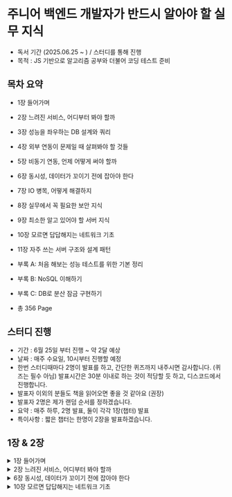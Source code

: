 # 주니어 백엔드 개발자가 반드시 알아야 할 실무 지식

- 독서 기간 (2025.06.25 ~ ) / 스터디를 통해 진행
- 목적 : JS 기반으로 알고리즘 공부와 더불어 코딩 테스트 준비

## 목차 요약

- 1장 들어가며
- 2장 느려진 서비스, 어디부터 봐야 할까
- 3장 성능을 좌우하는 DB 설계와 쿼리
- 4장 외부 연동이 문제일 때 살펴봐야 할 것들
- 5장 비동기 연동, 언제 어떻게 써야 할까
- 6장 동시성, 데이터가 꼬이기 전에 잡아야 한다
- 7장 IO 병목, 어떻게 해결하지
- 8장 실무에서 꼭 필요한 보안 지식
- 9장 최소한 알고 있어야 할 서버 지식
- 10장 모르면 답답해지는 네트워크 기초
- 11장 자주 쓰는 서버 구조와 설계 패턴

- 부록 A: 처음 해보는 성능 테스트를 위한 기본 정리
- 부록 B: NoSQL 이해하기
- 부록 C: DB로 분산 잠금 구현하기
- 총 356 Page

## 스터디 진행

- 기간 : 6월 25일 부터 진행 ~ 약 2달 예상
- 날짜 : 매주 수요일, 10시부터 진행할 예정
- 한번 스터디때마다 2명이 발표를 하고, 간단한 퀴즈까지 내주시면 감사합니다. (퀴즈는 필수 아님)
  발표시간은 30분 이내로 하는 것이 적당할 듯 하고, 디스코드에서 진행합니다.
- 발표자 이외의 분들도 책을 읽어오면 좋을 것 같아요 (권장)
- 발표자 2명은 제가 랜덤 순서를 정하겠습니다.
- 요약 : 매주 하루, 2명 발표, 둘이 각각 1장(챕터) 발표
- 특이사항 : 짧은 챕터는 한명이 2장을 발표하겠습니다.

## 1장 & 2장

<details>
  <summary>1장 들어가며</summary>

DB 커넥션을 닫아주지 않아서 문제가 생겼던 적, 커넥션 연결 시간 설정을 제대로 해주지 않아서 문제가 생겼던 적을 예시로 들면서 책이 시작합니다. 모두가 할 수 있는 실수들 이제는 안해도될 실수를 안하기 위해 이 책을 읽게 됐습니다.

</details>

<details>
  <summary>2장 느려진 서비스, 어디부터 봐야 할까</summary>

> 서비스가 느려졌을 때 어디부터 점검해야 하는지를 실무 관점에서 풀어낸 챕터. 다양한 성능 정검 포인트를 미리 알아두면 실무에서도 도움이 될 것 입니다.

## 처리량(Throughput)과 응답 시간(Response Time)

- 처리량: 단위 시간 내에 처리 가능한 요청 수
- 응답 시간: 클라이언트 요청 → 응답 완료까지 걸린 시간

```mermaid
flowchart LR
A[클라이언트 요청] --> B[서버 처리]
B --> C[DB 조회 / 캐시 확인]
C --> D[응답 생성]
D --> E[클라이언트 응답]
```

### 응답 시간

**TTFB(Time to First Byte)**

> 클라이언트가 요청을 보낸 후, 서버로부터 첫 번째 바이트를 수신할 때까지 걸린 시간

```
[클라이언트 요청] → [서버 수신] → [서버 처리 시작] → [첫 바이트 전송] ← 이 시점까지의 시간
```

- 포함되는 시간
  - 네트워크 왕복 시간(RTT)
  - 서버의 요청 처리 시작 시간
  - 응답 헤더 및 첫 데이터 생성 시간

**📦 TTLB(Time to Last Byte)**

> 클라이언트가 요청을 보낸 후, 서버 응답의 마지막 바이트까지 모두 수신한 시간

```
[요청 시작] → ... → [첫 바이트 수신] → ... → [마지막 바이트 수신] ← 전체 응답 시간
```

- 포함되는 시간

  - TTFB 전체
  - 전체 응답 본문 전송 시간 (payload의 크기, 전송 속도 영향 받음)

- **Bad** TTFB 높음:
  백엔드에서 API 요청 처리에 2초가 걸림 → 첫 바이트가 2초 뒤에 도착

- **Bad** TTLB 높음:
  서버 응답으로 30MB 이미지 데이터를 전송 중 → 마지막 바이트가 도착하는 데 5초

### 처리량

**RPS (Requests Per Second)**

> 1초당 서버가 처리한 HTTP 요청(Request)의 수

예시 상황

- 프론트엔드가 /api/users 요청을 1초에 100번 보내면 → RPS = 100
- 사용자가 웹페이지 접속 시 HTML, CSS, JS 등 여러 개 요청이 발생 → 요청 수가 많아짐

```mermaid
graph LR
User1 --> Server
User2 --> Server
User3 --> Server
Server --> RPS[요청 처리량: 300 RPS]
```

**TPS (Transactions Per Second)**

> 1초당 처리된 트랜잭션(Transaction)의 수

트랜잭션이란?

- 원자적으로 수행되는 연산 단위. 성공하거나, 전부 실패해야 함 (ACID 원칙)
  보통 DB나 금융 시스템에서 많이 쓰임

예시 상황

- 은행 시스템에서 계좌 이체 100건 처리 → TPS = 100
- 게시판에서 게시물 작성, 수정, 삭제 같은 DB 트랜잭션 수행

```mermaid
flowchart LR
A[API 서버] --> B[DB 트랜잭션 처리] --> C[TPS: 50]
```

## 서버 성능 개선 기초

초기에는 성능 개선할게 없지만, 트래픽이 늘고 데이터가 많이질수록 개선해야할 사항들이 보입니다.
이떄 어디를 봐야할까요

### 병목 지점(Bottleneck) 파악

**병목의 위치는 어떤 종류가 있을까?**

1. 애플리케이션 로직
2. 데이터베이스
3. 외부 API
4. 네트워크
5. 디스크 I/O

```mermaid
graph TD
REQ[요청] --> APP[애플리케이션]
APP --> DB[DB 처리]
APP --> EXT[외부 API]
APP --> FS[파일 시스템]
DB --> RES[응답]
EXT --> RES
FS --> RES
```

🔍 병목 위치에 따라 접근 방식이 달라진다.

### 수직 확장과 수평 확장

| 구분      | 설명                    | 예시                          |
| --------- | ----------------------- | ----------------------------- |
| 수직 확장 | 서버 스펙을 올림        | CPU, RAM 업그레이드           |
| 수평 확장 | 서버 인스턴스 수를 늘림 | 서버를 여러 대 두고 부하 분산 |

```mermaid
graph LR
subgraph 수직 확장
S1[서버 1 - 2CPU → 4CPU]
end


subgraph 수평 확장
  S2[서버 1]
  S3[서버 2]
end
LB[로드 밸런서] --> S2
LB --> S3
```

**수직 확장**

특징

- 기존 인프라 구조를 크게 바꾸지 않아도 됨
- 구현이 단순하고 빠름
- 단일 서버 성능을 극대화하는 접근

사용 시점

- 서버 한 대에서 처리하는 로직이 복잡할 때
- DB, 캐시 등 상태 기반 서비스에 적합 (데이터 공유 이슈 있음)
- 시스템이 단순하고 트래픽이 일정 수준 이하일 때

단점

- 확장 한계가 있음 (물리적 한계)
- 비용 대비 효율이 떨어질 수 있음
- 장애 시 리스크가 큼 (SPOF: 단일 장애점)

**수평확장**

특징

- 고가용성, 탄력성 확보에 유리
- 트래픽 증가에 더 유연하게 대응 가능
- 무중단 배포, Blue-Green, Canary 등과도 잘 어울림

사용 시점

- 사용자 수 급증, 트래픽이 많아진 상황
- 웹 서버, API 서버처럼 무상태(Stateless) 서비스
- 클라우드 환경에서 자동 확장을 적용하고 싶을 때

단점

- 아키텍처 복잡도 증가 (로드밸런서, 세션 공유 등 필요)
- 초기 구축 비용과 관리 부담이 있음

## 커넥션을 관리해보자

- DB와의 연결은 비용이 큼 → 매번 연결/해제 X
- 미리 만들어둔 연결을 재사용
- 커넥션 풀이 없으면? → Too many connections, Connection timeout

```mermaid
sequenceDiagram
Client->>App: DB 요청
App->>Pool: 커넥션 요청
Pool->>DB: 연결 유지
DB-->>App: 결과 응답
App-->>Client: 응답 전달
```

**커넥션 풀 튜닝 포인트**

- 크기: 과하면 자원 낭비, 적으면 병목
- 대기 시간: 커넥션이 풀에 없을 때 기다리는 시간
- 최대 유휴 시간: 일정 시간 이상 사용되지 않으면 제거
- 유효성 검사: 커넥션이 죽었는지 확인
- 최대 유지 시간: 커넥션을 너무 오래 쓰지 않도록

### DB 커넥션 풀

개념

DB와의 연결(Connection)을 미리 여러 개 생성해 풀(Pool)에 저장하고,
요청이 들어올 때마다 이 커넥션을 재사용하는 방식.

왜 필요한가?

- DB 연결은 TCP 핸드셰이크, 인증 등 비용이 큼
- 매 요청마다 커넥션을 생성/해제하면 성능 저하, 커넥션 수 과다 발생

### 커넥션 풀 크기

동시에 유지할 수 있는 DB 커넥션의 최대 수

고려 요소 - 설명

- DB의 max connections: RDS 등에서는 하드 제한 존재
- 서버 수 (App 인스턴스 수): 전체 풀 크기 = 각 인스턴스의 풀 크기 × 인스턴스 수
- 평균 처리 시간: 하나의 커넥션을 점유하는 시간에 따라 다름
- 예상 QPS: 처리량 대비 적절한 커넥션 수 필요

  - 너무 작으면 대기 큐 발생 → 병목
  - 너무 크면 DB 자원 초과 → 장애 발생 가능

### 커넥션 대기 시간

커넥션 풀에 사용 가능한 커넥션이 없을 때, 얼마나 기다릴지 설정하는 시간

API SLA 기준: 응답 보장 시간보다 짧게
사용자 UX 기준: 500ms~1초가 일반적 기준
서버 장애 대비: 무한 대기는 비추천 (적절한 fallback 로직 필요)

대기 시간 초과 시 결과

- 예외 발생 (TimeoutError, AcquireTimeoutError)
- 알람 시스템과 연계하여 이상 징후 탐지 가능

**요약**

- 커넥션 풀 크기 설정 시, 모든 WAS 인스턴스 합산해서 DB의 최대 허용 수 이내로 제한해야 함
- 커넥션 대기 시간은 클라이언트 요청 타임아웃보다 살짝 작게 설정
- 유효성 검사 쿼리(SELECT 1 등) 를 주기적으로 돌려 죽은 커넥션 감지
- 장애 상황 대비, Fallback 처리 로직도 반드시 구성 (e.g. Circuit Breaker)

## 최대 유휴 시간, 유효성 검사, 최대 유지 시간

## 캐시를 활용해보자

**캐시 계층 구조**

```mermaid
graph TD
CLIENT --> APP[서버]
APP --> LOCAL[로컬 캐시 - 메모리]
LOCAL --> REMOTE[리모트 캐시 - Redis]
REMOTE --> DB[DB]
```

**캐시 전략**

| 전략             | 설명                                |
| ---------------- | ----------------------------------- |
| 적중률(Hit Rate) | 캐시에서 원하는 데이터를 찾을 확률  |
| 삭제 규칙        | LRU, LFU, TTL 등                    |
| 캐시 사전 적재   | 사용 가능성 높은 데이터를 미리 저장 |
| 캐시 무효화      | DB 변경 시 캐시 동기화 전략 필요    |

### 서버 캐시

> 서버 측에서 자주 요청되는 데이터나 계산 결과를 임시 저장하여 반복되는 요청에 대해 빠르게 응답할 수 있도록 하는 전략

적용 위치

- DB 조회 결과
- 연산 비용이 큰 API 응답
- 외부 API 호출 결과
- HTML SSR 결과 (예: Next.js getStaticProps)

장점

- DB/서버 부하 감소
- 응답 속도 향상
- 비용 절감 (외부 API 호출 최소화 등)

### 적중률과 삭제 규칙

캐시 적중률 (Cache Hit Ratio): 전체 요청 중 캐시를 통해 응답된 비율

- 높을수록 성능 효율 우수
- 낮으면 캐시 전략이 잘못된 것

삭제(만료) 규칙 – Eviction Policy

- LRU (Least Recently Used): 가장 오래 사용되지 않은 항목 삭제
- LFU (Least Frequently Used): 가장 적게 사용된 항목 삭제
- FIFO: 먼저 들어온 항목부터 삭제
- TTL (Time To Live): 저장된 후 일정 시간이 지나면 삭제

### 로컬 캐시 vs 리모트 캐시

| 항목         | 로컬 캐시 (Local)                      | 리모트 캐시 (Remote)          |
| ------------ | -------------------------------------- | ----------------------------- |
| 저장 위치    | 애플리케이션 메모리                    | 별도 캐시 서버 (Redis 등)     |
| 접근 속도    | 매우 빠름 (ms 이내)                    | 네트워크 따라 다름            |
| 데이터 공유  | 불가능 (서버 간 공유 불가)             | 가능 (여러 서버 간 공유 가능) |
| 장애 시 영향 | 앱 프로세스 죽으면 캐시 유실           | 고가용성 구성 가능            |
| 사용 예시    | 짧은 TTL의 데이터, Config, 사용자 설정 | 사용자 세션, 대량 조회 결과   |

### 캐시 사전 적재

정의

자주 쓰이는 데이터를 미리 캐시에 넣어두는 작업

사용 시점

- 서비스 시작 시 (Warm-up)
- 정기적으로 인기 데이터 업데이트
- 대규모 트래픽 이전 (예: 이벤트 직전)

장점

- Cold Start 이슈 방지
- 초기 사용자 경험 개선

### 캐시 무효화 (Cache Invalidation)

**정의**  
캐시에 저장된 데이터가 더 이상 유효하지 않을 때 **제거하거나 갱신**하는 과정

| 전략                         | 설명                                                    | 사용 예시                        |
| ---------------------------- | ------------------------------------------------------- | -------------------------------- |
| TTL 기반 만료                | 일정 시간이 지나면 자동으로 삭제                        | 뉴스, 상품 정보 등               |
| 수동 무효화                  | API 호출 또는 데이터 변경 시 직접 삭제                  | 게시글 수정 후 `del(post:${id})` |
| 버전 기반 무효화             | key에 버전 정보를 포함해 새 버전 요청 시 이전 캐시 무시 | `post:v1:id=123`                 |
| Write-through / Write-behind | DB 변경 시 캐시를 동기화하는 패턴                       | Redis와 RDB 조합                 |

## 가비지 컬렉터와 메모리 사용

- GC는 예측 불가한 멈춤을 유발 → Full GC는 특히 위험
- 메모리 사용량 분석 필수
  - heap, stack, native, off-heap 등을 구분해 추적
- Java, Node.js 같은 언어는 GC 튜닝이 중요

## 응답 데이터 압축

- gzip, Brotli 압축으로 전송량 줄이기
- 응답 크기 ↓ → 네트워크 시간 ↓

## 정적 자원은 어떻게 효율적으로 보내줄까?

- 이미지, JS, CSS → CDN + 브라우저 캐시 적극 활용
- 정적 파일은 /public, S3, Cloudflare, Fastly 등과 연계

```mermaid
sequenceDiagram
Client->>Browser: 요청
Browser->>CDN: 정적 자원 요청
CDN->>Origin Server: (캐시 없음 시) 요청
Origin Server-->>CDN: 파일 전달
CDN-->>Browser: 캐싱된 자원 전달
```

### 정적 자원과 브라우저 캐시

### 정적 자원과 CDN

## 대기 처리 (Queueing)

- 비동기 처리로 사용자 응답 속도 확보
- 메시지 큐(RabbitMQ, Kafka, SQS) 활용

```mermaid
sequenceDiagram
Client->>App: 요청
App->>Queue: 비동기 메시지 전송
Queue->>Worker: 작업 전달
Worker-->>DB: 데이터 저장
```

## 요약

- 병목을 찾는 것이 우선이다 (무작정 코드 최적화 X)
- 커넥션, 캐시, 압축, GC 등 다양한 레이어에서 최적화 포인트가 존재
- 시스템 전반을 이해하고, 원인을 추론할 수 있는 실력이 중요

</details>

<details>
  <summary>6장 동시성, 데이터가 꼬이기 전에 잡아야 한다</summary>

## 동시성이란?

> 동시성이란, 여러 작업이나 프로세스가 동시에 실행되는 것처럼 보이는 것을 의미합니다. 컴퓨터 과학에서는 여러 작업이 동시에 진행되는 것처럼 보이게 하는 기법을 말하며, 실제로는 CPU가 빠르게 번갈아 가며 작업을 처리합니다.

### 서버와 동시 실행

트래픽이 낮아도 요청은 많을 수 있다. 그러니까 미리 준비해두는 것이 중요하다.

**동시에 여러 요청을 처리하는 방법**

- 요청마다 스레드 할당
- 비동기 IO, 논블로킹 IO 사용해서 처리

```java
public class Incrementer {
  private int count = 0;

  public void increment() {
    count++;
  }

  public int getCount() {
    return count;
  }
}
```

위의 코드는 동시성 문제가 발생할 수 있다.
다중 스레드 환경에서 두 스레드가 동시에 count를 증가시키려고 하면 예상치 못한 결과가 발생할 수 있다.

<!-- 한쪽에는 thread1, 다른 한쪽에는 thread2가 있다. 둘다 동시에 실행된다. count 값을 구하고 그 값을 증가시킨다. 그리고 그결과를 반영한다. -->

```mermaid
sequenceDiagram
thread1->>thread1: count 값을 구하고 (5)
thread2->>thread2: count 값을 구하고 (5)
thread1->>thread1: count 값을 증가시킨다. (6)
thread2->>thread2: count 값을 증가시킨다. (6)
thread1->>thread1: 그결과를 반영한다. (6)
thread2->>thread2: 그결과를 반영한다. (6)
```

> race condition: 두 스레드가 동시에 같은 데이터를 수정하려고 할 때 발생하는 문제

## 잘못된 데이터 공유로 인한 문제 에시

```java
public class PaymentService {
  private Long paymentId;

  public PayResp pay(PayReq req) {
    this.paymentId = req.getPaymentId();
    saveTemp(this.paymentId, req);
    PayResp resp = savePayData(this.paymentId, ...);
    applyResponse(resp);
    return resp;
  }

  private void saveTemp(Long paymentId, PayReq req) {
    // 임시 저장
  }

  private PayResp savePayData(Long paymentId, PayReq req) {
    // 결제 데이터 저장
  }

  private void applyResponse(PayResp resp) {
    PayData payData = createPayDataFromResp(resp);
    updatePayData(this.paymentId, payData);
  }

  private PayData createPayDataFromResp(PayResp resp) {
    // 결제 데이터 생성
  }

  private void updatePayData(Long paymentId, PayData payData) {
    // 결제 데이터 업데이트
  }
}
```

위의 코드도 paymentId 값이 공유되는 문제가 있다.

> 동시성은 간헐적으로 발생하는 경우가 많다. 그렇기 때문에 문제를 찾기가 어렵다.

## 프로세스 수준에서의 동시 접근 제어

**Lock을 사용해서 동시성 문제를 해결할 수 있다.**

공유 자원에 대한 접근하는 스레드를 하나로 제한하는 것

1. 공유 자원에 대한 접근을 제한한다.
2. 접근 제한 후 작업을 수행한다. (임계 영역)
3. 작업이 완료되면 접근 제한을 해제한다.

> 임계 영역: 공유 자원에 대한 접근을 제한한 영역 (둘 이상의 스레드가 동시에 접근할 수 없는 영역)

```mermaid
sequenceDiagram
thread1->>thread1: Lock 획득
thread2->>thread2: Lock 획득 시도 -> 대기
thread1->>thread1: 임계 영역 접근 -> 작업 수행
thread2->>thread2: 임계 영역 접근 -> 대기
thread1->>thread1: Lock 해제
thread2->>thread2: Lock 획득 -> 임계 영역 접근
```

> 락을 획득한 스레드만 임계 영역에 접근할 수 있다.

구현 방법은 "synchronized" 키워드 또는 "ReentrantLock" 클래스를 사용한다.

```java
public class PaymentService {
    private Long paymentId; // 공유 자원

    private final Object lock = new Object();

    public void processPayment(PayReq req) {
        synchronized (lock) {
            paymentId = req.getPaymentId();
            saveTemp(paymentId, req);
            savePayData(paymentId, req);
            applyResponse(paymentId);
        }
    }

    private void saveTemp(Long paymentId, PayReq req) {
        // 임시 저장
    }

    private void savePayData(Long paymentId, PayReq req) {
        // 결제 데이터 저장
    }

    private void applyResponse(Long paymentId) {
        // 응답 적용
    }
}
```

> 뮤텍스(Mutex): 임계 영역을 보호하는 기본적인 동기화 메커니즘 (Mutual Exclusion), 한국어로는 상호 배제라고 한다. Lock으로 부르기도 한다.

### 세마포어

> 동시에 접근할 수 있는 스레드의 개수를 제한하는 기본적인 동기화 메커니즘

자바에서는 세마포어 구현체를 퍼밋(Permit) 이라고 부른다.

동작 방식은 아래와 같다.

1. 세마포어에서 퍼밋을 획득한다. (허용가능한 스레드 -1)
2. 임계 영역에 접근한다.
3. 임계 영역을 벗어나면 퍼밋을 반납한다. (허용가능한 스레드 +1)

```java
public class PaymentService {
  private final Semaphore semaphore = new Semaphore(5); // 허용가능한 스레드 개수

  public void processPayment(PayReq req) {
    try {
      semaphore.acquire();
    } catch (InterruptedException e) {
      // 예외 처리
    }

    try {
      // 임계 영역 -> 최대 5개의 스레드만 접근 가능
    } finally {
      semaphore.release();
    }
  }
}
```

**읽기 쓰기 잠금**

> 읽기 작업은 동시에 여러 스레드가 접근할 수 있지만, 쓰기 작업은 하나의 스레드만 접근할 수 있도록 제한하는 기본적인 동기화 메커니즘

```java
public class PaymentService {
  private final ReadWriteLock lock = new ReentrantReadWriteLock();

  public void processPayment(PayReq req) {
    lock.readLock().lock();
    try {
      // 읽기 작업 -> 동시에 여러 스레드가 접근 가능
    } finally {
      lock.readLock().unlock();
    }
  }

  public void processPayment(PayReq req) {
    lock.writeLock().lock();
    try {
      // 쓰기 작업 -> 하나의 스레드만 접근 가능
    } finally {
      lock.writeLock().unlock();
    }
  }
}
```

### 원자적타입 (Atomic Type)

> 원자적 타입은 하나의 작업으로 처리되는 타입을 의미한다.

```java
public class PaymentService {
  private int count = 0;

  public void increment() {
    count++;
  }
}
```

위의 코드는 동시성 문제가 발생할 수 있다. 왜냐하면 count 값을 증가시키는 작업이 여러 스레드에서 동시에 실행될 수 있기 때문이다.

```java
public class PaymentService {
  private int count = 0;
  private Lock lock = new ReentrantLock();

  public void increment() {
    lock.lock();
    try {
      count++;
    } finally {
      lock.unlock();
    }
  }
}
```

위의 코드는 동시성 문제는 없지만, CPU 효율이 떨어진다.

> 원자적 타입은 하나의 작업으로 처리되는 타입을 의미한다.

```java
public class PaymentService {
  private AtomicInteger count = new AtomicInteger(0);

  public void increment() {
    count.incrementAndGet();
  }
}
```

AtomicInteger 클래스는 원자적 작업을 수행하는 클래스이다. 내부적으로 동기화를 처리하기 때문에 동시성 문제가 발생하지 않는다. (CAS 알고리즘)

> CAS 알고리즘: 비교 후 교체 알고리즘, 원자적 작업을 수행하는 알고리즘

    1.	메모리의 값이 내가 기대한 값인지 확인(Compare)
    2.	같으면 새 값으로 교체(Swap)
    3.	다르면 아무것도 안 하고 다시 시도

“값이 내가 생각한 상태일 때만 교체하고, 아니면 다시 시도하는 알고리즘”

```text
function CAS(memory_address, expected_value, new_value):
    if *memory_address == expected_value:
        *memory_address = new_value
        return true
    else:
        return false
```

### 동시성 지원 컬렉션

> 동시성 지원 컬렉션은 동시성 문제를 해결하기 위한 컬렉션 클래스를 의미한다.

```java
public class PaymentService {
  private Map<Long, PayData> payDataMap = new ConcurrentHashMap<>(); // 동시성 지원 컬렉션
  // 안좋은 예시
  // private Map<Long, PayData> payDataMap = new HashMap<>();

  public void processPayment(PayReq req) {
    payDataMap.put(req.getPaymentId(), req); // 동시성 문제 없음
  }
}
```

### DB와 동시성

**트랜지션**

> 트랜지션은 데이터베이스 작업의 단위를 의미한다.

**트랜지션으로 얻는 이점**

- 데이터 일관성 보장
- 데이터 무결성 보장
- 데이터 정합성 보장

**비관적과 낙관적 잠금**

- 비관적 잠금: 데이터를 읽거나 쓰기 전에 잠금을 획득하는 방식 -> 실패 가능성이 높아서 비관적
- 낙관적 잠금: 데이터를 읽거나 쓰기 전에 잠금을 획득하지 않고, 작업을 수행한 후 잠금을 획득하는 방식 -> 실패 가능성이 낮아서 낙관적

### 선점 잠금 (비관적 잠금)

> 먼저 접근한 놈이 잠금을 획득한다.

```sql
select * from 테이블 where 조건 for update;
```

테이블에서, 조건에 맞는 데이터를 읽고, 잠금을 획득한다.

예시: 게시글을 읽으려는 사용자가 있고, 게시글을 수정하려는 사용자가 있다.

```mermaid
sequenceDiagram
클라이언트1->>DB: 게시글 읽기(잠금 획득)
클라이언트2->>DB: 게시글 읽기(시도 but 대기)
클라이언트1->>DB: 잠금 해제
클라이언트2->>DB: 잠금 획득
클라이언트2->>DB: 게시글 수정
클라이언트2->>DB: 잠금 해제
```

```mermaid
sequenceDiagram
클라이언트1->>DB: 게시글 읽기(잠금 획득)
클라이언트2->>DB: 게시글 읽기(시도 but 대기)
클라이언트1->>DB: 게시글 삭제
클라이언트1->>DB: 잠금 해제
클라이언트2->>DB: 잠금 획득(게시글 삭제됨 확인)
클라이언트2->>DB: 잠금 해제
```

### 비선점 (낙관적 잠금)

> 데이터 충돌은 드물다고 가정하고 먼저 처리, 나중에 검증

**개념 요약**

- 비관적 잠금(Pessimistic Lock)은 **먼저 락 걸고** 작업
- 낙관적 잠금(Optimistic Lock)은 **먼저 작업하고** 나중에 충돌 체크
- 충돌 시 **실패하거나 재시도**

**동작 원리**

1. 데이터를 조회
2. 조회 시점의 버전(version) 또는 타임스탬프(timestamp) 기록
3. 데이터를 수정 후, 업데이트할 때 버전도 함께 비교
4. 버전이 같으면 업데이트 → 버전 +1
5. 버전이 다르면 충돌 감지 → 실패 or 재시도

**장점**

- 락으로 인한 병목 없이 성능 향상

**단점**

- 충돌이 잦은 환경에서는 실패/재시도 증가 → 성능 저하
- 실시간성이 중요한 시스템에는 부적합

```sql
-- 데이터 조회
select * from posts where id = 1; -- 버전 0 (버전을 함께 조회)

-- 데이터 수정
update posts set title = 'new title', version = version + 1 where id = 1 and version = 0; -- 버전 1 (버전을 함께 수정)

-- 데이터 조회
select * from posts where id = 1; -- 버전 1 (버전을 함께 조회)

-- 데이터 수정
update posts set title = 'new title', version = version + 1 where id = 1 and version = 0; -- 버전 2 (버전을 함께 수정)
```

```java
import jakarta.persistence.OptimisticLockException;
import org.springframework.stereotype.Service;
import org.springframework.transaction.annotation.Transactional;

@Service
public class PostService {
    private final PostRepository postRepository;

    public PostService(PostRepository postRepository) {
        this.postRepository = postRepository;
    }

    @Transactional
    public void updatePost(Long id, String newContent) {
        Post post = postRepository.findById(id)
            .orElseThrow(() -> new RuntimeException("Post not found"));

        post.setContent(newContent);

        // ✅ 커밋 시점에 version 비교 -> JPA에서 제공하는 기능
        // 다른 트랜잭션에서 version 변경했으면 OptimisticLockException 발생
    }

    @Transactional
    public Post getPost(Long id) {
        return postRepository.findById(id)
            .orElseThrow(() -> new RuntimeException("Post not found"));
    }
}
```

### 잠금 사용 시 주의사항

- 잠근 해제하기: 잠금을 획득한 후 해제하지 않으면 다른 스레드가 대기할 수 있다.
- 대기 시간 최소화: 대기 시간을 최소화하여 UX 문제를 줄인다.

## 교착 상태(Deadlock) 피하기

> **“교착 상태란 둘 이상의 프로세스가 서로 자원을 점유한 채 영원히 대기하는 상태”**  
> 동시성 프로그래밍에서 매우 위험한 상황으로, 시스템 전체가 멈출 수 있다.

### 교착 상태란?

**정의**

- 두 개 이상의 스레드/프로세스가 서로가 점유한 **락(Lock)이나 자원(Resource)** 을 기다리며 무한 대기하는 상태
- 자원을 서로 양보하지 않아서 발생

### 교착 상태 발생 조건 (Coffman’s Four Conditions)

1. **상호 배제(Mutual Exclusion)**

   - 한 번에 하나의 프로세스만 자원 사용 가능

2. **점유와 대기(Hold and Wait)**

   - 자원을 점유한 상태에서 다른 자원을 기다림

3. **비선점(No Preemption)**

   - 점유한 자원을 강제로 빼앗을 수 없음

4. **대기 사이클(Circular Wait)**
   - 프로세스들이 서로 자원을 점유하고 다음 자원을 요청하는 원형 대기 발생

> 4가지 조건이 모두 만족할 때 교착 상태 발생 가능

### 예제: 두 개의 락으로 발생하는 Deadlock

```java
public class DeadlockExample {
    private final Object lock1 = new Object();
    private final Object lock2 = new Object();

    public void task1() {
        synchronized (lock1) {
            System.out.println("Task1: lock1 획득");
            synchronized (lock2) {
                System.out.println("Task1: lock2 획득");
            }
        }
    }

    public void task2() {
        synchronized (lock2) {
            System.out.println("Task2: lock2 획득");
            synchronized (lock1) {
                System.out.println("Task2: lock1 획득");
            }
        }
    }
}
```

> 기아 상태: 대기 중인 스레드가 없는 상태

### 교착 상태 해결 방법

- 잠금 순서 고정
- 잠금 범위 최소화
- 잠금 해제 시점 조정
- 잠금 대기 시간 제한

## 단일 스레드로 처리하기

> **“동시성 문제? 그냥 단일 스레드로 해결하면 된다!”**  
> 모든 요청을 하나의 스레드에서 순차 처리하면 공유 자원 접근 문제를 원천 차단할 수 있다.

### 단일 스레드 처리란?

- 한 번에 하나의 요청만 처리하는 방식
- 여러 스레드가 동시에 실행되지 않음 → **락(lock)**, **동기화(synchronization)** 필요 없음
- 이벤트 루프(Event Loop)나 큐(queue)를 통해 요청을 순차적으로 처리

### 장점

| 항목             | 설명                                     |
| ---------------- | ---------------------------------------- |
| 동시성 문제 없음 | 데이터 경합(race condition), 교착 상태 X |
| 락 불필요        | 락으로 인한 병목, 오버헤드 제거          |
| 구현 단순화      | 복잡한 동기화 코드 제거                  |

### 단점

| 항목           | 설명                                     |
| -------------- | ---------------------------------------- |
| 처리 속도 제한 | 요청을 병렬 처리하지 못함                |
| CPU 활용 저조  | 멀티코어 시스템에서 단일 코어만 사용     |
| 긴 작업 대기   | 하나의 작업이 오래 걸리면 다음 요청 지연 |

---

## 🧠 동작 방식

### 이벤트 루프 모델

1. 요청을 큐에 넣음
2. 이벤트 루프가 하나씩 꺼내 처리
3. 처리 완료 후 다음 요청 처리

```mermaid
sequenceDiagram
Client->>Server: 요청1
Client->>Server: 요청2
Client->>Server: 요청3
Server->>Queue: 요청1 저장
Server->>Queue: 요청2 저장
Server->>Queue: 요청3 저장
loop 단일 스레드 처리
    Queue->>Server: 요청 꺼냄
    Server->>Client: 응답
end
```

</details>

<details>
  <summary>10장 모르면 답답해지는 네트워크 기초</summary>

# 네트워크 기본 지식: 노드, 네트워크, 라우터

프론트엔드 개발자가 알아두면 좋은 수준으로 정리했습니다.

---

## 1. 노드(Node)

### 정의

- **네트워크에 연결된 모든 장치나 시스템**을 말함.
- 데이터의 **생산자/소비자/중계자** 역할을 할 수 있음.

### 예시

- PC, 스마트폰, 서버, 프린터, IoT 기기 등
- **프론트엔드 관점:** 사용자가 접속한 브라우저도 하나의 노드

### 특징

- 고유 식별자(예: IP 주소)를 가짐
- 서로 데이터를 송수신함

---

## 2. 네트워크(Network)

### 정의

- 여러 노드들을 **유선 혹은 무선으로 연결한 시스템**
- 데이터를 서로 주고받기 위한 통로

### 종류

- **LAN(Local Area Network):** 집, 회사 내부 네트워크
- **WAN(Wide Area Network):** 인터넷처럼 광범위한 네트워크

### 예시

- 사무실의 모든 PC가 하나로 연결된 내부망(LAN)
- 전 세계를 연결하는 인터넷(WAN)

### 특징

- 노드 간 데이터 전달을 위해 프로토콜(HTTP, TCP/IP 등)을 사용

---

## 3. 라우터(Router)

### 정의

- 서로 다른 네트워크를 **연결해주는 장치**
- 데이터가 목적지까지 갈 수 있도록 **길을 찾아줌**

### 역할

- IP 패킷의 출발지와 목적지를 보고 **최적 경로** 선택
- 네트워크 간 트래픽 분배 및 관리

### 예시

- 집 Wi-Fi 공유기 = 집 내부망(LAN)과 인터넷(WAN)을 연결
- 회사의 게이트웨이 라우터 = 사내망과 외부망 연결

### 특징

- OSI 7계층에서 **네트워크 계층(Layer 3)** 장비

---

## 정리

| 개념         | 정의                                | 예시                        |
| ------------ | ----------------------------------- | --------------------------- |
| **노드**     | 네트워크에 연결된 장치              | PC, 스마트폰, 서버          |
| **네트워크** | 여러 노드가 연결된 통신 시스템      | LAN, WAN                    |
| **라우터**   | 네트워크와 네트워크를 연결하는 장치 | 집 Wi-Fi 공유기, 게이트웨이 |

---

## 웹 개발과의 관계

- **노드:** 클라이언트(브라우저), 서버(Node.js 백엔드)
- **네트워크:** API 요청 시 클라이언트 ↔ 서버 간 데이터 흐름
- **라우터:** API 요청이 서버로 가는 길을 찾아줌 (실제 경로 관리)

> 패킷: 데이터를 전송하는 최소 단위

# IP주소와 도메인

웹 개발자라면 API 호출, 브라우저 요청 흐름을 이해하기 위해 **IP 주소와 도메인**의 차이와 역할을 정확히 알 필요가 있어요.

---

## 1. IP 주소 (IP Address)

### 정의

- 네트워크에서 **장치(노드)를 식별**하기 위해 부여되는 **고유한 숫자 주소**
- **Internet Protocol(인터넷 프로토콜)**의 약자

### 주요 특징

- **고유성:** 네트워크 상에서 중복되지 않음
- **숫자 형태:** 사람이 기억하기 어려움
- **종류:**
  - **IPv4:** 32비트 주소 체계 (예: `192.168.0.1`)
  - **IPv6:** 128비트 주소 체계 (예: `2001:0db8:85a3:0000:0000:8a2e:0370:7334`)

### 예시

- **IPv4:** `172.217.161.238`
- **IPv6:** `2404:6800:4004:809::200e`

---

## ✅ 2. 도메인 (Domain)

### 정의

- **IP 주소를 사람이 이해하기 쉽도록 만든 문자 주소**
- **DNS(Domain Name System)**를 통해 IP 주소로 변환됨

### 주요 특징

- 사람이 읽고 외우기 쉬움
- 계층 구조를 가짐 (왼쪽에서 오른쪽으로 갈수록 범위 축소)
  - 예: `www.example.com`
    - `com`: 최상위 도메인(TLD)
    - `example`: 두 번째 레벨 도메인
    - `www`: 서브도메인

### 예시

| 도메인            | 의미                            |
| ----------------- | ------------------------------- |
| `google.com`      | 구글의 메인 도메인              |
| `mail.naver.com`  | 네이버 메일 서비스의 서브도메인 |
| `api.example.com` | API 서버의 서브도메인           |

---

## IP와 도메인의 관계

| 항목      | 설명                                        |
| --------- | ------------------------------------------- |
| IP 주소   | 네트워크에서 실제 장치가 통신하는 주소      |
| 도메인    | 사람이 IP 대신 사용하기 위한 주소           |
| 변환 방식 | DNS가 도메인을 입력받아 해당 IP 주소로 변환 |

### 작동 흐름

1. 브라우저에 `www.google.com` 입력
2. **DNS 요청:** 도메인을 IP 주소로 변환
3. 변환된 IP(`142.250.64.68`)로 서버에 접속
4. 서버가 클라이언트에 응답

---

## 한눈에 보기: IP vs 도메인

| 항목 | IP 주소                      | 도메인             |
| ---- | ---------------------------- | ------------------ |
| 형태 | 숫자 (IPv4), 문자+숫자(IPv6) | 문자               |
| 목적 | 장치 식별                    | 사용자 친화적 주소 |
| 예시 | `142.250.64.68`              | `google.com`       |
| 변환 | 없음                         | DNS로 IP로 변환    |

---

## 🚀 추가 개념

- **DNS 레코드**

  - `A`: 도메인 → IPv4 주소
  - `AAAA`: 도메인 → IPv6 주소
  - `CNAME`: 도메인 → 다른 도메인
  - `MX`: 메일 서버 주소

- **Public vs Private IP**
  - Public: 인터넷 통신용
  - Private: 내부망 통신용 (`192.168.x.x`, `10.x.x.x`)

**DNS 레코드란?**

- **도메인 이름 → IP 주소**로 변환하거나
- 메일 서버, 서브도메인, 인증 정보 등 다양한 정보를 저장하는 데이터
- 각 도메인은 **하나 이상의 DNS 레코드**를 가짐

---

# 공인 IP 주소와 사설 IP 주소

인터넷과 네트워크를 공부할 때 반드시 나오는 개념이 바로 **공인 IP(공개 IP)**와 **사설 IP(Private IP)**입니다.

---

## 공인 IP (Public IP)

- **인터넷에서 유일한 IP 주소**
- 전 세계 어디서든 식별 가능
- **ISP(인터넷 서비스 제공자)**가 할당
- 외부 인터넷과 통신할 때 사용
- 라우터, 서버, 클라우드 인스턴스 등이 이 주소를 사용해 외부와 연결

### 특징

- 전 세계에서 **고유해야 함**
- IPv4 주소는 한정적이라 할당이 점점 어려워짐 → IPv6 도입 이유 중 하나
- 인터넷에서 직접 접근 가능 (예: 웹 서버, API 서버)

---

## 사설 IP (Private IP)

- **로컬 네트워크(집, 회사, 학교 등)**에서만 사용
- 외부 인터넷에서는 절대 식별되지 않음
- NAT(Network Address Translation)를 통해 공인 IP로 변환해 외부와 통신
- 라우터나 스위치 내부의 장치들에 주로 할당

### 사용 가능한 범위 (IPv4)

| 클래스  | 범위                            | 예시            |
| ------- | ------------------------------- | --------------- |
| Class A | `10.0.0.0 ~ 10.255.255.255`     | `10.0.0.1`      |
| Class B | `172.16.0.0 ~ 172.31.255.255`   | `172.16.5.10`   |
| Class C | `192.168.0.0 ~ 192.168.255.255` | `192.168.1.100` |

### 특징

- 내부 네트워크에서만 유효
- 외부에서는 동일한 사설 IP가 여러 네트워크에서 재사용 가능
- 외부 인터넷과 통신하려면 **NAT**가 필요

## 요약

> 🌱 **도메인 = 사람이 쓰는 주소**  
> 🌱 **IP 주소 = 컴퓨터가 쓰는 주소**  
> 🌱 **DNS = 두 주소를 연결하는 전화번호부**

# NAT(Network Address Translation) 완벽 정리

NAT는 **사설 네트워크의 IP 주소를 공인 IP 주소로 변환**해주는 기술이에요.  
집, 회사, 데이터센터 등 **사설망을 외부 인터넷과 연결**할 때 반드시 쓰입니다.  
오늘날 거의 모든 라우터에 기본 내장되어 있고, IPv4 부족 문제 해결에도 핵심 역할을 합니다.

---

## NAT란?

- **Network Address Translation**
- 내부 네트워크(사설 IP)의 패킷을 외부 네트워크(공인 IP)로 전달할 때  
  **IP 주소를 변환**해주는 기능
- 외부에서 들어오는 패킷도 반대로 변환해서 내부에 전달

---

## 왜 NAT가 필요할까?

| 문제점                            | NAT 역할                          |
| --------------------------------- | --------------------------------- |
| IPv4 주소 부족                    | 여러 장치를 하나의 공인 IP로 연결 |
| 사설 IP는 인터넷에 직접 노출 불가 | 공인 IP로 변환해 외부 통신 가능   |
| 내부 장치 보호 필요               | 외부에서 내부 IP 숨김             |

---

## NAT 동작 방식

1. **출발지 사설 IP → 공인 IP로 변환**
2. **라우터가 매핑 테이블 생성**
   - `(내부 IP:포트) ↔ (공인 IP:포트)`
3. **외부 서버 응답 → 공인 IP로 들어옴**
4. **라우터가 다시 사설 IP로 변환 후 내부에 전달**

---

## 예제 흐름

### 내부 PC가 구글 접속할 때

| 단계          | 설명                                             |
| ------------- | ------------------------------------------------ |
| 1️⃣ PC 요청    | `192.168.1.10:12345 → www.google.com:443`        |
| 2️⃣ NAT 변환   | 라우터가 출발지 IP를 `203.0.113.25:50001`로 변환 |
| 3️⃣ 구글 응답  | `www.google.com:443 → 203.0.113.25:50001`        |
| 4️⃣ NAT 역변환 | 라우터가 다시 `192.168.1.10:12345`로 변환        |
| 5️⃣ 응답 전달  | PC가 응답 수신                                   |

---

# VPN(Virtual Private Network) 완전 정리

VPN은 **인터넷 상에 개인 전용 네트워크를 만드는 기술**이에요.  
기업에서 원격 근무할 때도 쓰이고, 개인이 보안을 위해 사용하는 경우도 많습니다.

---

## VPN이란?

- **Virtual Private Network (가상 사설망)**
- 공용 네트워크(인터넷)를 통해서도  
  **사설 네트워크처럼 안전한 연결**을 제공
- 마치 “내 PC가 회사 내부 네트워크에 직접 연결된 것처럼” 동작

---

## VPN의 핵심 기능

| 기능           | 설명                                                     |
| -------------- | -------------------------------------------------------- |
| 데이터 암호화  | 데이터가 인터넷을 지나도 해커가 내용 파악 불가           |
| IP 주소 은닉   | 외부에서 내 실제 IP 대신 VPN 서버의 IP만 보임            |
| 원격 접속 허용 | 회사 내부망, 데이터센터 등에 외부에서 안전하게 접속 가능 |
| 트래픽 터널링  | 내 트래픽 전체를 암호화된 터널로 묶어 전달               |

# TCP, UDP, QUIC 완벽 정리

네트워크 프로토콜 3대장 **TCP, UDP, QUIC**을 비교하면서  
구조와 동작 방식을 이해해보자. 시각화는 Mermaid로!

---

## 먼저 개념부터

| 프로토콜 | 풀네임                         | 특징                        | 사용 예시                     |
| -------- | ------------------------------ | --------------------------- | ----------------------------- |
| **TCP**  | Transmission Control Protocol  | 연결 지향, 신뢰성 보장      | 웹 브라우징, 이메일, 파일전송 |
| **UDP**  | User Datagram Protocol         | 비연결, 빠름, 신뢰성 미보장 | 스트리밍, 게임, VoIP          |
| **QUIC** | Quick UDP Internet Connections | UDP 기반, TLS 내장, 저지연  | HTTP/3, 유튜브, 구글 서비스   |

---

## TCP 구조와 동작

```mermaid
sequenceDiagram
  participant Client
  participant Server

  Client->>Server: SYN (연결 요청)
  Server->>Client: SYN-ACK (응답)
  Client->>Server: ACK (연결 확립)
  Note over Client,Server: 3-way Handshake 완료

  Client->>Server: 데이터 전송 (Sequence Number 사용)
  Server->>Client: ACK 응답
  Note over Client,Server: 패킷 유실 시 재전송

  Client->>Server: FIN (연결 종료 요청)
  Server->>Client: ACK + FIN
  Client->>Server: ACK
  Note over Client,Server: 4-way Handshake로 연결 종료

```

**특징**

- 연결(Handshake) 필요
- 순서 보장
- 패킷 손실 시 재전송
- 느리지만 안정적

---

## ⚡ UDP 구조와 동작

```mermaid
sequenceDiagram
  participant Client
  participant Server

  Client-->>Server: 데이터그램 전송
  Client-->>Server: 데이터그램 전송
  Client-->>Server: 데이터그램 전송
  Note over Client,Server: 연결 과정 없음

  Server-->>Client: 응답 데이터그램 (필요 시)
```

**특징**

- Handshake 없음 (비연결성)
- 순서 미보장
- 빠름, 오버헤드 적음
- 패킷 손실 감지/복구 불가

## QUIC 구조와 동작

```mermaid
sequenceDiagram
  participant Client
  participant Server

  Client->>Server: Initial Packet (TLS 포함)
  Server->>Client: Handshake 완료 + 암호화된 스트림 전송
  Note over Client,Server: Handshake는 1-RTT 또는 0-RTT

  Client->>Server: 스트림 데이터 전송
  Server->>Client: 스트림 데이터 전송
  Note over Client,Server: 멀티 스트림으로 혼잡 제어 분리
```

**특징**

- UDP 위에서 동작
- TLS 1.3 내장 (암호화 기본)
- 멀티플렉싱 지원 (1 연결로 여러 스트림)
- 빠른 재연결 (0-RTT 가능)

## 한눈에 비교

| 항목               | TCP                         | UDP                 | QUIC                        |
| ------------------ | --------------------------- | ------------------- | --------------------------- |
| **연결 방식**      | 연결 지향 (3-way handshake) | 비연결              | 연결 지향 (1-RTT handshake) |
| **신뢰성**         | 있음 (재전송, 순서보장)     | 없음                | 있음 (내장된 오류 복구)     |
| **속도**           | 느림 (오버헤드 큼)          | 빠름                | 빠름 (Handshake 최소화)     |
| **멀티플렉싱**     | 없음                        | 없음                | 있음 (HOL 블로킹 해결)      |
| **보안**           | 옵션 (TLS 따로 적용)        | 없음                | 기본 (TLS 1.3 내장)         |
| **대표 사용 사례** | HTTP/1.x, FTP, SMTP         | DNS, VoIP, 스트리밍 | HTTP/3, 유튜브, 구글 서비스 |

---

## 요약 한 줄

- **TCP**: 느리지만 안정적 (순서 보장, 신뢰성 제공)
- **UDP**: 빠르고 단순 (순서/신뢰성 미보장)
- **QUIC**: UDP의 속도 + TCP의 신뢰성 + TLS 보안 (HTTP/3의 핵심)

</details>
